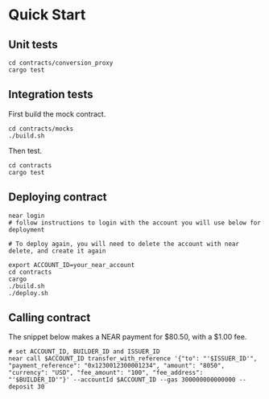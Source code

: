 # Quick Start

## Unit tests

```
cd contracts/conversion_proxy
cargo test
```

## Integration tests

First build the mock contract.

```
cd contracts/mocks
./build.sh
```

Then test.

```
cd contracts
cargo test
```

## Deploying contract

```
near login
# follow instructions to login with the account you will use below for deployment

# To deploy again, you will need to delete the account with near delete, and create it again

export ACCOUNT_ID=your_near_account
cd contracts
cargo
./build.sh
./deploy.sh
```

## Calling contract

The snippet below makes a NEAR payment for $80.50, with a $1.00 fee.

```
# set ACCOUNT_ID, BUILDER_ID and ISSUER_ID
near call $ACCOUNT_ID transfer_with_reference '{"to": "'$ISSUER_ID'", "payment_reference": "0x1230012300001234", "amount": "8050", "currency": "USD", "fee_amount": "100", "fee_address": "'$BUILDER_ID'"}' --accountId $ACCOUNT_ID --gas 300000000000000 --deposit 30
```
